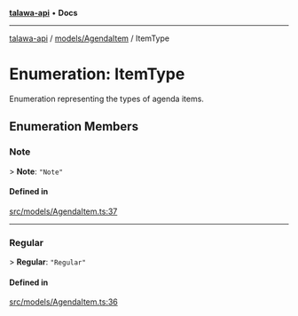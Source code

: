 [**talawa-api**](../../../README.md) • **Docs**

***

[talawa-api](../../../modules.md) / [models/AgendaItem](../README.md) / ItemType

# Enumeration: ItemType

Enumeration representing the types of agenda items.

## Enumeration Members

### Note

\> **Note**: `"Note"`

#### Defined in

[src/models/AgendaItem.ts:37](https://github.com/PalisadoesFoundation/talawa-api/blob/7fc9f13527dc6ead651f268e58527dcc279b95bc/src/models/AgendaItem.ts#L37)

***

### Regular

\> **Regular**: `"Regular"`

#### Defined in

[src/models/AgendaItem.ts:36](https://github.com/PalisadoesFoundation/talawa-api/blob/7fc9f13527dc6ead651f268e58527dcc279b95bc/src/models/AgendaItem.ts#L36)
